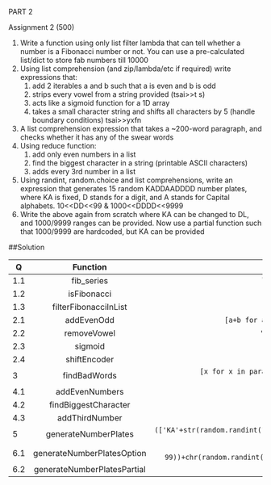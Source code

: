
PART 2

Assignment 2 (500)
1. Write a function using only list filter lambda that can tell whether a number is a Fibonacci number or not. You can use a pre-calculated list/dict to store fab numbers till 10000 
2. Using list comprehension (and zip/lambda/etc if required) write expressions that:
   1. add 2 iterables a and b such that a is even and b is odd
   2. strips every vowel from a string provided (tsai>>t s)
   3. acts like a sigmoid function for a 1D array
   4. takes a small character string and shifts all characters by 5 (handle boundary conditions) tsai>>yxfn
3. A list comprehension expression that takes a ~200-word paragraph, and checks whether it has any of the swear words 
4. Using reduce function:
   1. add only even numbers in a list
   2. find the biggest character in a string (printable ASCII characters)
   3. adds every 3rd number in a list
5. Using randint, random.choice and list comprehensions, write an expression that generates 15 random KADDAADDDD number plates, where KA is fixed, D stands for a digit, and A stands for Capital alphabets. 10<<DD<<99 & 1000<<DDDD<<9999 
6. Write the above again from scratch where KA can be changed to DL, and 1000/9999 ranges can be provided. Now use a partial function such that 1000/9999 are hardcoded, but KA can be provided


##Solution


|Q|         Function          |                 Implementation                                |
|-| :-----------------------: | :----------------------------------------------------------: |
|1.1| fib_series  |```lambda n: reduce(lambda x, _: x+[x[-1]+x[-2]], range(n-2), [0, 1])```|
|1.2| isFibonacci |  ```lambda x: True if x in source else False```  |
|1.3| filterFibonacciInList  |  ```list(filter(lambda x: True if x in source else False,l))```     |
|2.1| addEvenOdd  |  ```[a+b for a,b in zip(filter(lambda x: x%2 == 0, l1), filter(lambda x: x%2 == 1, l2))]```     |
|2.2| removeVowel  |  ```''.join([x for x in str if x.lower() not in {'a','e','i','o','u'}])```     |
|2.3| sigmoid  |  ```[round(1 / (1 + math.exp(-x)),2) for x in weights]```     |
|2.4| shiftEncoder  |  ```"".join([chr(int((ord(i) + 5 - 97)%26 )+97) for i in str])```     |
|3| findBadWords  |  ```[x for x in paragraph.lower().split() if x in [line.decode("utf-8").replace("\n","") for line in urllib.request.urlopen(url)]]```     |
|4.1| addEvenNumbers  |  ```reduce(lambda a,b:a+b,[x for x in l if x%2==0])```     |
|4.2| findBiggestCharacter  |  ```reduce(lambda a,b:a if ord(a)>ord(b) else b,str.lower())```     |
|4.3| addThirdNumber  |  ```reduce(lambda a,b: a+b,l[2::3])```     |
|5| generateNumberPlates  |  ```(['KA'+str(random.randint(10,99))+chr(random.randint(65,90))+chr(random.randint(65,90))+str(random.randint(1000,9999)) for x in range(limit)])```     |
|6.1| generateNumberPlatesOption  |  ```([stateCode.upper()+str(random.randint(10, 99))+chr(random.randint(65,90))+chr(random.randint(65,90))+str(random.randint(start,end)) for x in range(limit)])```     |
|6.2| generateNumberPlatesPartial |  ```partial(generateNumberPlatesOption,start = 2222,end = 3333)```  |



